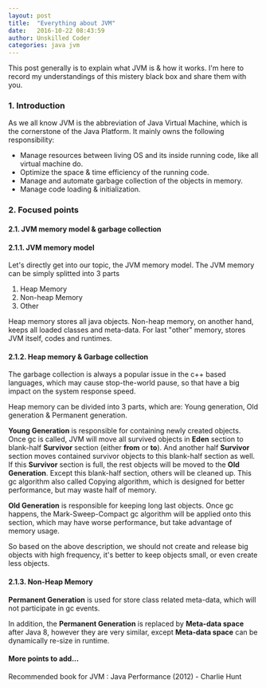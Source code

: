 ```yaml
---
layout: post
title:  "Everything about JVM"
date:   2016-10-22 08:43:59
author: Unskilled Coder
categories: java jvm
---
```


This post generally is to explain what JVM is & how it works. I'm here to record my understandings of this mistery black box and share them with you.

### 1. Introduction
As we all know JVM is the abbreviation of Java Virtual Machine, which is the cornerstone of the Java Platform. It mainly owns the following responsibility:

* Manage resources between living OS and its inside running code, like all virtual machine do.
* Optimize the space & time efficiency of the running code.
* Manage and automate garbage collection of the objects in memory.
* Manage code loading & initialization. 

### 2. Focused points

#### 2.1. JVM memory model & garbage collection

#### 2.1.1. JVM memory model

Let's directly get into our topic, the JVM memory model.
The JVM memory can be simply splitted into 3 parts

1. Heap Memory
2. Non-heap Memory
3. Other

Heap memory stores all java objects. Non-heap memory, on another hand, keeps all loaded classes and meta-data. For last "other" memory, stores JVM itself, codes and runtimes.

#### 2.1.2. Heap memory & Garbage collection

The garbage collection is always a popular issue in the c++ based languages, which may cause stop-the-world pause, so that have a big impact on the system response speed. 

Heap memory can be divided into 3 parts, which are: Young generation, Old generation & Permanent generation.

**Young Generation** is responsible for containing newly created objects. Once gc is called, JVM will move all survived objects in **Eden** section to blank-half **Survivor** section (either **from** or **to**). And another half **Survivor** section moves contained survivor objects to this blank-half section as well. If this **Survivor** section is full, the rest objects will be moved to the **Old Generation**. Except this blank-half section, others will be cleaned up. This gc algorithm also called Copying algorithm, which is designed for better performance, but may waste half of memory.

**Old Generation** is responsible for keeping long last objects. Once gc happens, the Mark-Sweep-Compact gc algorithm will be applied onto this section, which may have worse performance, but take advantage of memory usage.

So based on the above description, we should not create and release big objects with high frequency, it's better to keep objects small, or even create less objects.

#### 2.1.3. Non-Heap Memory

**Permanent Generation** is used for store class related meta-data, which will not participate in gc events.

In addition, the **Permanent Generation** is replaced by **Meta-data space** after Java 8, however they are very similar, except **Meta-data space** can be dynamically re-size in runtime.
<br/>

#### More points to add...
Recommended book for JVM : Java Performance (2012) - Charlie Hunt